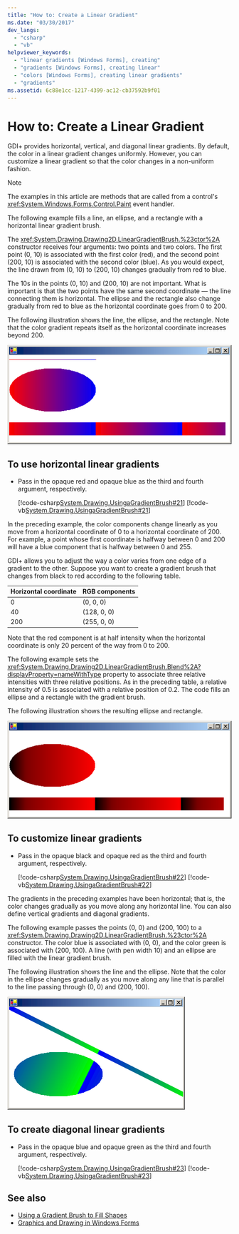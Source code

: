 ```yaml
---
title: "How to: Create a Linear Gradient"
ms.date: "03/30/2017"
dev_langs: 
  - "csharp"
  - "vb"
helpviewer_keywords: 
  - "linear gradients [Windows Forms], creating"
  - "gradients [Windows Forms], creating linear"
  - "colors [Windows Forms], creating linear gradients"
  - "gradients"
ms.assetid: 6c88e1cc-1217-4399-ac12-cb37592b9f01
---
```

# How to: Create a Linear Gradient
GDI+ provides horizontal, vertical, and diagonal linear gradients. By default, the color in a linear gradient changes uniformly. However, you can customize a linear gradient so that the color changes in a non-uniform fashion.  

> [!NOTE]
> The examples in this article are methods that are called from a control's <xref:System.Windows.Forms.Control.Paint> event handler.  

The following example fills a line, an ellipse, and a rectangle with a horizontal linear gradient brush.  
  
The <xref:System.Drawing.Drawing2D.LinearGradientBrush.%23ctor%2A> constructor receives four arguments: two points and two colors. The first point (0, 10) is associated with the first color (red), and the second point (200, 10) is associated with the second color (blue). As you would expect, the line drawn from (0, 10) to (200, 10) changes gradually from red to blue.  
  
 The 10s in the points (0, 10) and (200, 10) are not important. What is important is that the two points have the same second coordinate — the line connecting them is horizontal. The ellipse and the rectangle also change gradually from red to blue as the horizontal coordinate goes from 0 to 200.  
  
 The following illustration shows the line, the ellipse, and the rectangle. Note that the color gradient repeats itself as the horizontal coordinate increases beyond 200.  
  
 ![A line, an ellipse, and a rectangle filled with a color gradient.](./media/how-to-create-a-linear-gradient/gradient-line-ellipse-rectangle.png)  
  
## To use horizontal linear gradients  
  
- Pass in the opaque red and opaque blue as the third and fourth argument, respectively.  
  
     [!code-csharp[System.Drawing.UsingaGradientBrush#21](~/samples/snippets/csharp/VS_Snippets_Winforms/System.Drawing.UsingaGradientBrush/CS/Class1.cs#21)]
     [!code-vb[System.Drawing.UsingaGradientBrush#21](~/samples/snippets/visualbasic/VS_Snippets_Winforms/System.Drawing.UsingaGradientBrush/VB/Class1.vb#21)]  
  
 In the preceding example, the color components change linearly as you move from a horizontal coordinate of 0 to a horizontal coordinate of 200. For example, a point whose first coordinate is halfway between 0 and 200 will have a blue component that is halfway between 0 and 255.  
  
 GDI+ allows you to adjust the way a color varies from one edge of a gradient to the other. Suppose you want to create a gradient brush that changes from black to red according to the following table.  
  
|Horizontal coordinate|RGB components|  
|---------------------------|--------------------|  
|0|(0, 0, 0)|  
|40|(128, 0, 0)|  
|200|(255, 0, 0)|  
  
 Note that the red component is at half intensity when the horizontal coordinate is only 20 percent of the way from 0 to 200.  
  
 The following example sets the <xref:System.Drawing.Drawing2D.LinearGradientBrush.Blend%2A?displayProperty=nameWithType> property to associate three relative intensities with three relative positions. As in the preceding table, a relative intensity of 0.5 is associated with a relative position of 0.2. The code fills an ellipse and a rectangle with the gradient brush.  
  
 The following illustration shows the resulting ellipse and rectangle.  
  
 ![An ellipse and a rectangle filled with a horizontal color gradient.](./media/how-to-create-a-linear-gradient/gradient-ellipse-rectangle.png)  
## To customize linear gradients  
  
- Pass in the opaque black and opaque red as the third and fourth argument, respectively.  
  
     [!code-csharp[System.Drawing.UsingaGradientBrush#22](~/samples/snippets/csharp/VS_Snippets_Winforms/System.Drawing.UsingaGradientBrush/CS/Class1.cs#22)]
     [!code-vb[System.Drawing.UsingaGradientBrush#22](~/samples/snippets/visualbasic/VS_Snippets_Winforms/System.Drawing.UsingaGradientBrush/VB/Class1.vb#22)]  
  
 The gradients in the preceding examples have been horizontal; that is, the color changes gradually as you move along any horizontal line. You can also define vertical gradients and diagonal gradients.  
  
 The following example passes the points (0, 0) and (200, 100) to a <xref:System.Drawing.Drawing2D.LinearGradientBrush.%23ctor%2A> constructor. The color blue is associated with (0, 0), and the color green is associated with (200, 100). A line (with pen width 10) and an ellipse are filled with the linear gradient brush.  
  
 The following illustration shows the line and the ellipse. Note that the color in the ellipse changes gradually as you move along any line that is parallel to the line passing through (0, 0) and (200, 100).  
  
 ![A line and an ellipse filled with a diagonal color gradient.](./media/how-to-create-a-linear-gradient/gradient-line-ellipse.png)  
  
## To create diagonal linear gradients  
  
- Pass in the opaque blue and opaque green as the third and fourth argument, respectively.  
  
     [!code-csharp[System.Drawing.UsingaGradientBrush#23](~/samples/snippets/csharp/VS_Snippets_Winforms/System.Drawing.UsingaGradientBrush/CS/Class1.cs#23)]
     [!code-vb[System.Drawing.UsingaGradientBrush#23](~/samples/snippets/visualbasic/VS_Snippets_Winforms/System.Drawing.UsingaGradientBrush/VB/Class1.vb#23)]  
  
## See also

- [Using a Gradient Brush to Fill Shapes](using-a-gradient-brush-to-fill-shapes.md)
- [Graphics and Drawing in Windows Forms](graphics-and-drawing-in-windows-forms.md)
